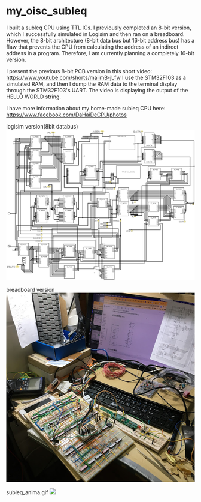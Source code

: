# my_oisc_subleq  
I built a subleq CPU using TTL ICs. I previously completed an 8-bit version, which I successfully simulated in Logisim and then ran on a breadboard. However, the 8-bit architecture (8-bit data bus but 16-bit address bus) has a flaw that prevents the CPU from calculating the address of an indirect address in a program. Therefore, I am currently planning a completely 16-bit version.  
  
I present the previous 8-bit PCB version in this short video: https://www.youtube.com/shorts/maiimB-jLfw
I use the STM32F103 as a simulated RAM, and then I dump the RAM data to the terminal display through the STM32F103's UART. The video is displaying the output of the HELLO WORLD string.  
  
I have more information about my home-made subleq CPU here: https://www.facebook.com/DaHaiDeCPU/photos  
  
logisim version(8bit databus)
![](main.png)

breadboard version  
![](IMG_1575.jpeg)

subleq_anima.gif
![](subleq_anima.gif)
